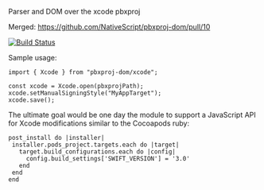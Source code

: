 Parser and DOM over the xcode pbxproj

Merged: https://github.com/NativeScript/pbxproj-dom/pull/10

[![Build Status](https://travis-ci.org/NativeScript/pbxproj-dom.svg?branch=master)](https://travis-ci.org/NativeScript/pbxproj-dom)

Sample usage:

```
import { Xcode } from "pbxproj-dom/xcode";

const xcode = Xcode.open(pbxprojPath);
xcode.setManualSigningStyle("MyAppTarget");
xcode.save();
```

The ultimate goal would be one day the module to support a JavaScript API for Xcode modifications similar to the Cocoapods ruby:
```
post_install do |installer|
 installer.pods_project.targets.each do |target|
   target.build_configurations.each do |config|
     config.build_settings['SWIFT_VERSION'] = '3.0'
   end
 end
end
```
